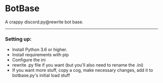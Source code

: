 # BotBase

A crappy discord.py@rewrite bot base.

---

### Setting up:

- Install Python 3.6 or higher.
- Install requirements with pip
- Configure the ini
- rewrite .py file if you want (but you'll also need to rename the .ini)
- If you want more stuff, copy a cog, make necessary changes, add it to botbase.py's initial load stuff